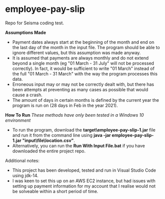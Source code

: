 # employee-pay-slip
Repo for Seisma coding test.

**Assumptions Made**
  - Payment dates always start at the beginning of the month and end on the last day of the month in the input file. The program should be able to ignore different values, but this assumption was made anyway.
  - It is assumed that payments are always monthly and do not extend beyond a single month (eg "01 March - 31 July" will not be processed correctly). In fact, it would be sufficient to write "01 March" instead of the full "01 March - 31 March" with the way the program processes this data.
  - Erroneous input may or may not be correctly dealt with, but there has been attempts at preventing as many cases as possible that would cause a crash.
  - The amount of days in certain months is defined by the current year the program is run on (28 days in Feb in the year 2021).

**How To Run**
  *These methods have only been tested in a Windows 10 environment*
  - To run the program, download the **target\employee-pay-slip-1.jar** file and run it from the command line using **java -jar employee-pay-slip-1.jar "input\file\location.csv"**.
  - Alternatively, you can run the **Run With Input File.bat** if you have downloaded the entire project repo.

Additional notes:
  - This project has been developed, tested and run in Visual Studio Code using jdk-14.
  - I was keen to set this up on an AWS EC2 instance, but had issues with setting up payment information for my account that I realise would not be solveable within a short period of time.
